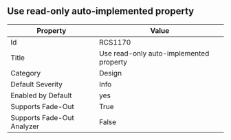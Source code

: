 ## Use read\-only auto\-implemented property

Property | Value
--- | --- 
Id | RCS1170
Title | Use read\-only auto\-implemented property
Category | Design
Default Severity | Info
Enabled by Default | yes
Supports Fade-Out | True
Supports Fade-Out Analyzer | False
